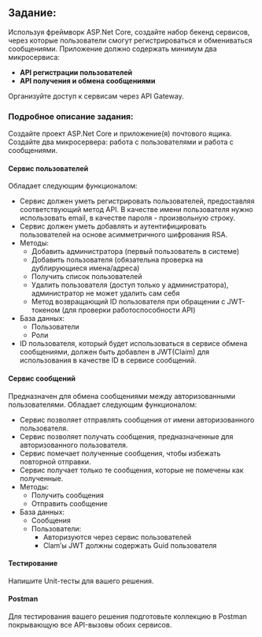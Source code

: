 ## Задание:

Используя фреймворк ASP.Net Core, создайте набор бекенд сервисов, через которые пользователи смогут регистрироваться и обмениваться сообщениями. Приложение должно содержать минимум два микросервиса:

- **API регистрации пользователей**
- **API получения и обмена сообщениями**

Организуйте доступ к сервисам через API Gateway.

### Подробное описание задания:

Создайте проект ASP.Net Core и приложение(я) почтового ящика. Создайте два микросервера: работа с пользователями и работа с сообщениями.

#### Сервис пользователей

Обладает следующим функционалом:

- Сервис должен уметь регистрировать пользователей, предоставляя соответствующий метод API. В качестве имени пользователя нужно использовать email, в качестве пароля - произвольную строку.
- Сервис должен уметь добавлять и аутентифицировать пользователей на основе асимметричного шифрования RSA.
- Методы:
  - Добавить администратора (первый пользователь в системе)
  - Добавить пользователя (обязательна проверка на дублирующиеся имена/адреса)
  - Получить список пользователей
  - Удалить пользователя (доступ только у администратора), администратор не может удалить сам себя
  - Метод возвращающий ID пользователя при обращении с JWT-токеном (для проверки работоспособности API)
- База данных:
  - Пользователи
  - Роли
- ID пользователя, который будет использоваться в сервисе обмена сообщениями, должен быть добавлен в JWT(Claim) для использования в качестве ID в сервисе сообщений.

#### Сервис сообщений

Предназначен для обмена сообщениями между авторизованными пользователями. Обладает следующим функционалом:

- Сервис позволяет отправлять сообщения от имени авторизованного пользователя.
- Сервис позволяет получать сообщения, предназначенные для авторизованного пользователя.
- Сервис помечает полученные сообщения, чтобы избежать повторной отправки.
- Сервис получает только те сообщения, которые не помечены как полученные.
- Методы:
  - Получить сообщения
  - Отправить сообщение
- База данных:
  - Сообщения
  - Пользователи:
    - Авторизуются через сервис пользователей
    - Clam’ы JWT должны содержать Guid пользователя

 ####   Тестирование
Напишите Unit-тесты для вашего решения.
#### Postman
Для тестирования вашего решения подготовьте коллекцию в Postman
покрывающую все API-вызовы обоих сервисов.
